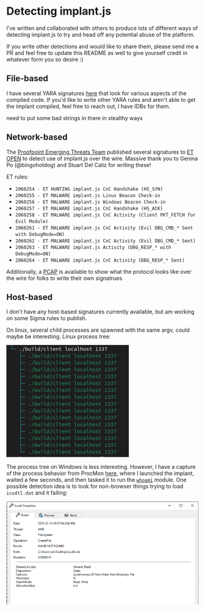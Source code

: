 # Detecting implant.js

I've written and collaborated with others to produce lots of different ways of detecting implant.js to try and head off any potential abuse of the platform.

If you write other detections and would like to share them, please send me a PR and feel free to update this README as well to give yourself credit in whatever form you so desire :)

## File-based

I have several YARA signatures [here](rules.yar) that look for various aspects of the compiled code. If you'd like to write other YARA rules and aren't able to get the implant compiled, feel free to reach out, I have IDBs for them.

need to put some bad strings in there in stealthy ways

## Network-based

The [Proofpoint Emerging Threats Team](https://community.emergingthreats.net/) published several signatures to [ET OPEN](http://rules.emergingthreats.net/OPEN_download_instructions.html) to detect use of implant.js over the wire. Massive thank you to Genina Po (@bingohotdog) and Stuart Del Caliz for writing these!

ET rules:
- `2060254 - ET HUNTING implant.js CnC Handshake (HS_SYN)`
- `2060255 - ET MALWARE implant.js Linux Beacon Check-in`
- `2060256 - ET MALWARE implant.js Windows Beacon Check-in`
- `2060257 - ET MALWARE implant.js CnC Handshake (HS_ACK)`
- `2060258 - ET MALWARE implant.js CnC Activity (Client PKT_FETCH for Evil Module)`
- `2060261 - ET MALWARE implant.js CnC Activity (Evil DBG_CMD_* Sent with DebugMode=ON)`
- `2060262 - ET MALWARE implant.js CnC Activity (Evil DBG_CMD_* Sent)`
- `2060263 - ET MALWARE implant.js Activity (DBG_RESP_* with DebugMode=ON)`
- `2060264 - ET MALWARE implant.js CnC Activity (DBG_RESP_* Sent)`

Additionally, a [PCAP](implantjs_traffic.pcap) is available to show what the protocol looks like over the wire for folks to write their own signatrues

## Host-based

I don't have any host-based signatures currently available, but am working on some Sigma rules to publish.

On linux, several child processes are spawned with the same argv, could maybe be interesting. Linux process tree:

![Linux process tree](proctree_linux.png)

The process tree on Windows is less interesting. However, I have a capture of the process behavior from ProcMon [here](client_startup.pml), where I launched the implant, waited a few seconds, and then tasked it to run the [`whoami`](/modules/whoami.js) module. One possible detection idea is to look for non-browser things trying to load `icudtl.dat` and it failing:

![icudtl failing](icudtl_procmon.png)
